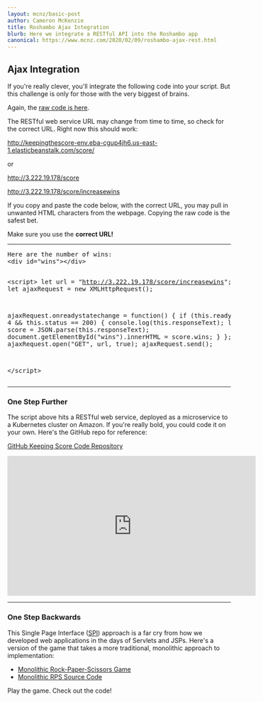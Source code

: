 ```yaml
---
layout: mcnz/basic-post
author: Cameron McKenzie
title: Roshambo Ajax Integration
blurb: Here we integrate a RESTful API into the Roshambo app
canonical: https://www.mcnz.com/2020/02/09/roshambo-ajax-rest.html
---
```


## Ajax Integration

If you're really clever, you'll integrate the following code into your script. But this challenge is only for those with the very biggest of brains.

Again, the [raw code is here](https://raw.githubusercontent.com/cameronmcnz/cameronmcnz/main/ajax-javascript.txt).

The RESTful web service URL may change from time to time, so check for the correct URL. Right now this should work:

http://keepingthescore-env.eba-cgup4jh6.us-east-1.elasticbeanstalk.com/score/

or

http://3.222.19.178/score

http://3.222.19.178/score/increasewins



If you copy and paste the code below, with the correct URL, you may pull in unwanted HTML characters from the webpage. Copying the raw code is the safest bet.

Make sure you use the <b>correct URL!</b>

<hr/>
<pre>Here are the number of wins:
&lt;div id="wins"&gt;&lt;/div&gt;


&lt;script&gt;
let url = "http://3.222.19.178/score/increasewins";
let ajaxRequest = new XMLHttpRequest();

ajaxRequest.onreadystatechange = function() {
    if (this.readyState == 4 &amp;&amp; this.status == 200) {
		console.log(this.responseText);
        let score = JSON.parse(this.responseText);
        document.getElementById("wins").innerHTML = score.wins;
    }
};
ajaxRequest.open("GET", url, true);
ajaxRequest.send();

&lt;/script&gt;</pre>

<hr/>

<h3>One Step Further</h3>

The script above hits a RESTful web service, deployed as a microservice to a Kubernetes cluster on Amazon. If you're really bold, you could code it on your own. Here's the GitHub repo for reference:

<a href="https://github.com/cameronmcnz/spring-boot-examples/tree/master/simple-spring-rest-keeping-score/src/main/java/com/mcnz/rps/rest">GitHub Keeping Score Code Repository</a>

<iframe width="560" height="315" src="https://www.youtube.com/embed/PSnGYWAVfJ0" frameborder="0" allow="accelerometer; autoplay; clipboard-write; encrypted-media; gyroscope; picture-in-picture" allowfullscreen></iframe>

<hr/>

<h3>One Step Backwards</h3>

This Single Page Interface (<a href="https://www.mcnz.com/course/rock-paper-scissors-unscrambled.html">SPI</a>) approach is a far cry from how we developed web applications in the days of Servlets and JSPs. Here's a version of the game that takes a more traditional, monolithic approach to implementation:

* <a href="http://rps-env.eba-uwjfetjg.us-east-1.elasticbeanstalk.com/index.jsp">Monolithic Rock-Paper-Scissors Game</a>
* <a href="https://github.com/cameronmcnz/rock-paper-scissors/tree/monolith/src/com/mcnz/rps/moai">Monolithic RPS Source Code</a>


Play the game. Check out the code!
